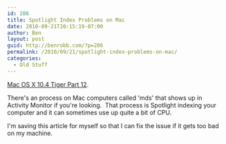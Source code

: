 ```yaml
---
id: 286
title: Spotlight Index Problems on Mac
date: 2010-09-21T20:15:19-07:00
author: Ben
layout: post
guid: http://benrobb.com/?p=286
permalink: /2010/09/21/spotlight-index-problems-on-mac/
categories:
  - Old Stuff
---
```

<a href="http://www.macintouch.com/tiger12.html">Mac OS X 10.4 Tiger Part 12</a>.

There's an process on Mac computers called 'mds' that shows up in Activity Monitor if you're looking.  That process is Spotlight indexing your computer and it can sometimes use up quite a bit of CPU.

I'm saving this article for myself so that I can fix the issue if it gets too bad on my machine.